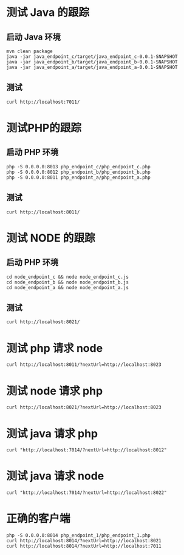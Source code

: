 # 测试 Java 的跟踪

## 启动 Java 环境

```
mvn clean package
java -jar java_endpoint_c/target/java_endpoint_c-0.0.1-SNAPSHOT
java -jar java_endpoint_b/target/java_endpoint_b-0.0.1-SNAPSHOT
java -jar java_endpoint_a/target/java_endpoint_a-0.0.1-SNAPSHOT
```

## 测试

```
curl http://localhost:7011/
```

# 测试PHP的跟踪

## 启动 PHP 环境

```
php -S 0.0.0.0:8013 php_endpoint_c/php_endpoint_c.php
php -S 0.0.0.0:8012 php_endpoint_b/php_endpoint_b.php
php -S 0.0.0.0:8011 php_endpoint_a/php_endpoint_a.php
```

## 测试

```
curl http://localhost:8011/
```

# 测试 NODE 的跟踪

## 启动 PHP 环境

```
cd node_endpoint_c && node node_endpoint_c.js
cd node_endpoint_b && node node_endpoint_b.js
cd node_endpoint_a && node node_endpoint_a.js

```

## 测试

```
curl http://localhost:8021/
```

# 测试 php 请求 node 
```
curl http://localhost:8011/?nextUrl=http://localhost:8023
```

# 测试 node 请求 php 
```
curl http://localhost:8021/?nextUrl=http://localhost:8023
```

# 测试 java 请求 php 
```
curl "http://localhost:7014/?nextUrl=http://localhost:8012"
```

# 测试 java 请求 node
```
curl "http://localhost:7014/?nextUrl=http://localhost:8022"
```

# 正确的客户端

```
php -S 0.0.0.0:8014 php_endpoint_1/php_endpoint_1.php
curl http://localhost:8014/?nextUrl=http://localhost:8021
curl http://localhost:8014/?nextUrl=http://localhost:7011
```